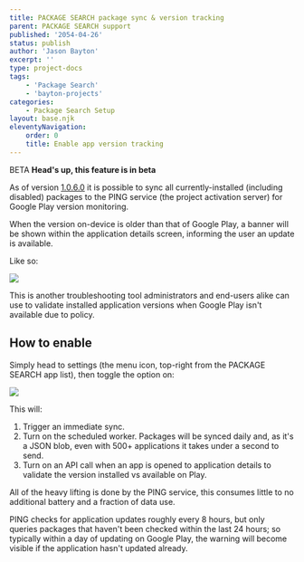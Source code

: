```yaml
---
title: PACKAGE SEARCH package sync & version tracking
parent: PACKAGE SEARCH support
published: '2054-04-26'
status: publish
author: 'Jason Bayton'
excerpt: ''
type: project-docs
tags: 
    - 'Package Search'
    - 'bayton-projects'
categories: 
    - Package Search Setup
layout: base.njk
eleventyNavigation: 
    order: 0
    title: Enable app version tracking
---
```


<span class="label label-orange">BETA</span> **Head's up, this feature is in beta**

As of version [1.0.6.0](/projects/package-search/release-notes/1060) it is possible to sync all currently-installed (including disabled) packages to the PING service (the project activation server) for Google Play version monitoring.

When the version on-device is older than that of Google Play, a banner will be shown within the application details screen, informing the user an update is available.

Like so:

![](cdn.bayton.org/uploads/2025/package-search-sync/Screenshot_1.png)

This is another troubleshooting tool administrators and end-users alike can use to validate installed application versions when Google Play isn't available due to policy.

## How to enable

Simply head to settings (the menu icon, top-right from the PACKAGE SEARCH app list), then toggle the option on:

![](cdn.bayton.org/uploads/2025/package-search-sync/Screenshot_2.png)

This will: 

1. Trigger an immediate sync.
2. Turn on the scheduled worker. Packages will be synced daily and, as it's a JSON blob, even with 500+ applications it takes under a second to send.
3. Turn on an API call when an app is opened to application details to validate the version installed vs available on Play.

All of the heavy lifting is done by the PING service, this consumes little to no additional battery and a fraction of data use. 

PING checks for application updates roughly every 8 hours, but only queries packages that haven't been checked within the last 24 hours; so typically within a day of updating on Google Play, the warning will become visible if the application hasn't updated already.